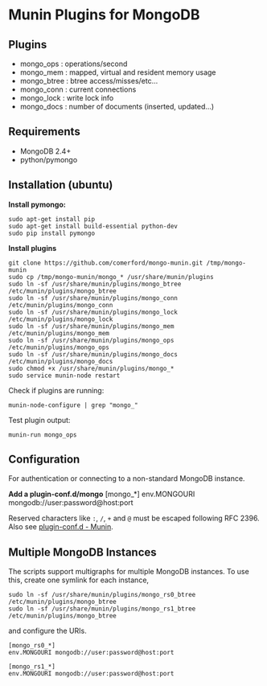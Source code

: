 
Munin Plugins for MongoDB
============

Plugins
----------
* mongo_ops   : operations/second
* mongo_mem   : mapped, virtual and resident memory usage
* mongo_btree : btree access/misses/etc...
* mongo_conn  : current connections
* mongo_lock  : write lock info
* mongo_docs  : number of documents (inserted, updated...)

Requirements
-----------
* MongoDB 2.4+
* python/pymongo

Installation (ubuntu)
------------

**Install pymongo:**

    sudo apt-get install pip
    sudo apt-get install build-essential python-dev
    sudo pip install pymongo

**Install plugins**

    git clone https://github.com/comerford/mongo-munin.git /tmp/mongo-munin
    sudo cp /tmp/mongo-munin/mongo_* /usr/share/munin/plugins
    sudo ln -sf /usr/share/munin/plugins/mongo_btree /etc/munin/plugins/mongo_btree
    sudo ln -sf /usr/share/munin/plugins/mongo_conn /etc/munin/plugins/mongo_conn
    sudo ln -sf /usr/share/munin/plugins/mongo_lock /etc/munin/plugins/mongo_lock
    sudo ln -sf /usr/share/munin/plugins/mongo_mem /etc/munin/plugins/mongo_mem
    sudo ln -sf /usr/share/munin/plugins/mongo_ops /etc/munin/plugins/mongo_ops
    sudo ln -sf /usr/share/munin/plugins/mongo_docs /etc/munin/plugins/mongo_docs
    sudo chmod +x /usr/share/munin/plugins/mongo_*
    sudo service munin-node restart

Check if plugins are running:

    munin-node-configure | grep "mongo_"

Test plugin output:

    munin-run mongo_ops

Configuration
------------

For authentication or connecting to a non-standard MongoDB instance.

**Add a plugin-conf.d/mongo**
    [mongo_*]
    env.MONGOURI mongodb://user:password@host:port

Reserved characters like `:`, `/`, `+` and `@` must be escaped following RFC 2396.
Also see [plugin-conf.d - Munin](http://munin-monitoring.org/wiki/plugin-conf.d).

Multiple MongoDB Instances
------------

The scripts support multigraphs for multiple MongoDB instances.
To use this, create one symlink for each instance,

    sudo ln -sf /usr/share/munin/plugins/mongo_rs0_btree /etc/munin/plugins/mongo_btree
    sudo ln -sf /usr/share/munin/plugins/mongo_rs1_btree /etc/munin/plugins/mongo_btree

and configure the URIs.

    [mongo_rs0_*]
    env.MONGOURI mongodb://user:password@host:port

    [mongo_rs1_*]
    env.MONGOURI mongodb://user:password@host:port
